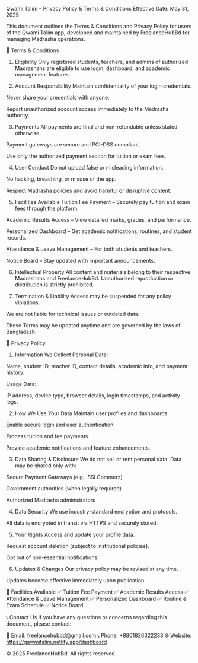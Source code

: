 Qwami Talim – Privacy Policy & Terms & Conditions
Effective Date: May 31, 2025

This document outlines the Terms & Conditions and Privacy Policy for users of the Qwami Talim app, developed and maintained by FreelanceHubBd for managing Madrasha operations.

📜 Terms & Conditions
1. Eligibility
Only registered students, teachers, and admins of authorized Madrashahs are eligible to use login, dashboard, and academic management features.

2. Account Responsibility
Maintain confidentiality of your login credentials.

Never share your credentials with anyone.

Report unauthorized account access immediately to the Madrasha authority.

3. Payments
All payments are final and non-refundable unless stated otherwise.

Payment gateways are secure and PCI-DSS compliant.

Use only the authorized payment section for tuition or exam fees.

4. User Conduct
Do not upload false or misleading information.

No hacking, breaching, or misuse of the app.

Respect Madrasha policies and avoid harmful or disruptive content.

5. Facilities Available
Tuition Fee Payment – Securely pay tuition and exam fees through the platform.

Academic Results Access – View detailed marks, grades, and performance.

Personalized Dashboard – Get academic notifications, routines, and student records.

Attendance & Leave Management – For both students and teachers.

Notice Board – Stay updated with important announcements.

6. Intellectual Property
All content and materials belong to their respective Madrashahs and FreelanceHubBd. Unauthorized reproduction or distribution is strictly prohibited.

7. Termination & Liability
Access may be suspended for any policy violations.

We are not liable for technical issues or outdated data.

These Terms may be updated anytime and are governed by the laws of Bangladesh.

🔐 Privacy Policy
1. Information We Collect
Personal Data:

Name, student ID, teacher ID, contact details, academic info, and payment history.

Usage Data:

IP address, device type, browser details, login timestamps, and activity logs.

2. How We Use Your Data
Maintain user profiles and dashboards.

Enable secure login and user authentication.

Process tuition and fee payments.

Provide academic notifications and feature enhancements.

3. Data Sharing & Disclosure
We do not sell or rent personal data. Data may be shared only with:

Secure Payment Gateways (e.g., SSLCommerz)

Government authorities (when legally required)

Authorized Madrasha administrators

4. Data Security
We use industry-standard encryption and protocols.

All data is encrypted in transit via HTTPS and securely stored.

5. Your Rights
Access and update your profile data.

Request account deletion (subject to institutional policies).

Opt out of non-essential notifications.

6. Updates & Changes
Our privacy policy may be revised at any time.

Updates become effective immediately upon publication.

🧾 Facilities Available
✅ Tuition Fee Payment
✅ Academic Results Access
✅ Attendance & Leave Management
✅ Personalized Dashboard
✅ Routine & Exam Schedule
✅ Notice Board

📞 Contact Us
If you have any questions or concerns regarding this document, please contact:

📧 Email: freelancehubbd@gmail.com
📞 Phone: +8801826322233
🌐 Website: https://qawmitalim.netlify.app/dashboard

© 2025 FreelanceHubBd. All rights reserved.
